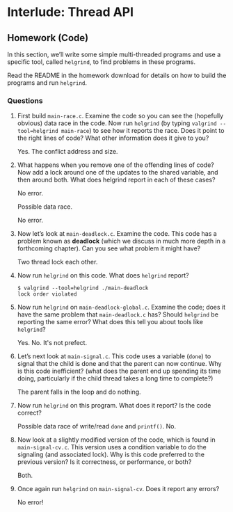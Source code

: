 # Interlude: Thread API

## Homework (Code)

In this section, we’ll write some simple multi-threaded programs and use a specific tool, called `helgrind`, to find problems in these programs.

Read the README in the homework download for details on how to build the programs and run `helgrind`.

### Questions

1. First build `main-race.c`. Examine the code so you can see the (hopefully obvious) data race in the code. Now run `helgrind` (by typing `valgrind --tool=helgrind main-race`) to see how it reports the race. Does it point to the right lines of code? What other information does it give to you?

    Yes. The conflict address and size.

2. What happens when you remove one of the offending lines of code? Now add a lock around one of the updates to the shared variable, and then around both. What does helgrind report in each of these cases?

    No error.

    Possible data race.

    No error.

3. Now let’s look at `main-deadlock.c`. Examine the code. This code has a problem known as **deadlock** (which we discuss in much more depth in a forthcoming chapter). Can you see what problem it might have?

    Two thread lock each other.

4. Now run `helgrind` on this code. What does `helgrind` report?

    ```
    $ valgrind --tool=helgrind ./main-deadlock
    lock order violated
    ```

5. Now run `helgrind` on `main-deadlock-global.c`. Examine the code; does it have the same problem that `main-deadlock.c` has? Should `helgrind` be reporting the same error? What does this tell you about tools like `helgrind`?

    Yes. No. It's not prefect.

6. Let’s next look at `main-signal.c`. This code uses a variable (`done`) to signal that the child is done and that the parent can now continue. Why is this code inefficient? (what does the parent end up spending its time doing, particularly if the child thread takes a long time to complete?)

    The parent falls in the loop and do nothing.

7. Now run `helgrind` on this program. What does it report? Is the code correct?

    Possible data race of write/read `done` and `printf()`. No.

8. Now look at a slightly modified version of the code, which is found in `main-signal-cv.c`. This version uses a condition variable to do the signaling (and associated lock). Why is this code preferred to the previous version? Is it correctness, or performance, or both?

    Both.

9. Once again run `helgrind` on `main-signal-cv`. Does it report any errors?

    No error!
